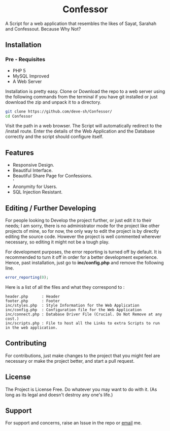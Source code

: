# <div align='center'>Confessor</div>

A Script for a web application that resembles the likes of Sayat, Sarahah and Confessout. Because Why Not?

## Installation

### Pre - Requisites

<ul>
  <li>PHP 5</li>
  <li>MySQL Improved</li>
  <li>A Web Server</li>
</ul>

Installation is pretty easy. Clone or Download the repo to a web server using the following commands from the terminal if you have git installed or just download the zip and unpack it to a directory. 

```bash
git clone https://github.com/deve-sh/Confessor/
cd Confessor
```

Visit the path in a web browser. The Script will automatically redirect to the /install route. Enter the details of the Web Application and the Database correctly and the script should configure itself.

## Features

<ul>
  <li>Responsive Design.</li>
  <li>Beautiful Interface.</li>
  <li>Beautiful Share Page for Confessions.</li>'
  <li>Anonymity for Users.</li>
  <li>SQL Injection Resistant.</li>
</ul>

## Editing / Further Developing

For people looking to Develop the project further, or just edit it to their needs; I am sorry, there is no administrator mode for the project like other projects of mine, so for now, the only way to edit the project is by directly editing the source code. However the project is well commented wherever necessary, so editing it might not be a tough play.

For development purposes, the error reporting is turned off by default. It is recommended to turn it off in order for a better development experience. Hence, past installation, just go to <b>inc/config.php</b> and remove the following line.

```php
error_reporting(0);
```

Here is a list of all the files and what they correspond to :

```
header.php      : Header
footer.php      : Footer
inc/styles.php  : Style Information for the Web Application
inc/config.php  : Configuration file for the Web Application
inc/connect.php : Database Driver File (Crucial. Do Not Remove at any cost.)
inc/scripts.php : File to host all the Links to extra Scripts to run in the web application.
```

## Contributing

For contributions, just make changes to the project that you might feel are necessary or make the project better, and start a pull request.

## License

The Project is License Free. Do whatever you may want to do with it. (As long as its legal and doesn't destroy any one's life.)

## Support

For support and concerns, raise an Issue in the repo or <a href='mailto:devesh2027@gmail.com'>email</a> me.
